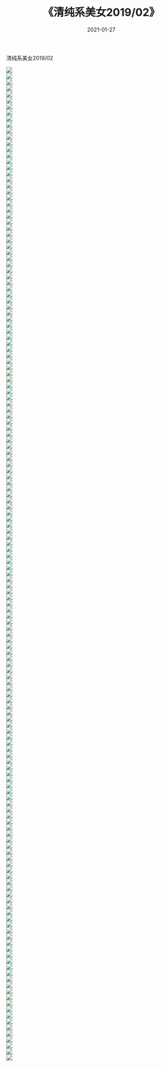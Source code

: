 ﻿---
layout: post
title:  《清纯系美女2019/02》
date:   2021-01-27
img: http://img.660000.xyz/Sharelink/清纯系美女/2019/02/000.jpg
categories: [美女, 清纯, 唯美]
---

清纯系美女2019/02

 ![](http://img.660000.xyz/Sharelink/清纯系美女/2019/02/001.jpg) <br>![](http://img.660000.xyz/Sharelink/清纯系美女/2019/02/002.jpg) <br>![](http://img.660000.xyz/Sharelink/清纯系美女/2019/02/003.jpg) <br>![](http://img.660000.xyz/Sharelink/清纯系美女/2019/02/004.jpg) <br>![](http://img.660000.xyz/Sharelink/清纯系美女/2019/02/005.jpg) <br>![](http://img.660000.xyz/Sharelink/清纯系美女/2019/02/006.jpg) <br>![](http://img.660000.xyz/Sharelink/清纯系美女/2019/02/007.jpg) <br>![](http://img.660000.xyz/Sharelink/清纯系美女/2019/02/008.jpg) <br>![](http://img.660000.xyz/Sharelink/清纯系美女/2019/02/009.jpg) <br>![](http://img.660000.xyz/Sharelink/清纯系美女/2019/02/010.jpg) <br>![](http://img.660000.xyz/Sharelink/清纯系美女/2019/02/011.jpg) <br>![](http://img.660000.xyz/Sharelink/清纯系美女/2019/02/012.jpg) <br>![](http://img.660000.xyz/Sharelink/清纯系美女/2019/02/013.jpg) <br>![](http://img.660000.xyz/Sharelink/清纯系美女/2019/02/014.jpg) <br>![](http://img.660000.xyz/Sharelink/清纯系美女/2019/02/015.jpg) <br>![](http://img.660000.xyz/Sharelink/清纯系美女/2019/02/016.jpg) <br>![](http://img.660000.xyz/Sharelink/清纯系美女/2019/02/017.jpg) <br>![](http://img.660000.xyz/Sharelink/清纯系美女/2019/02/018.jpg) <br>![](http://img.660000.xyz/Sharelink/清纯系美女/2019/02/019.jpg) <br>![](http://img.660000.xyz/Sharelink/清纯系美女/2019/02/020.jpg) <br>![](http://img.660000.xyz/Sharelink/清纯系美女/2019/02/021.jpg) <br>![](http://img.660000.xyz/Sharelink/清纯系美女/2019/02/022.jpg) <br>![](http://img.660000.xyz/Sharelink/清纯系美女/2019/02/023.jpg) <br>![](http://img.660000.xyz/Sharelink/清纯系美女/2019/02/024.jpg) <br>![](http://img.660000.xyz/Sharelink/清纯系美女/2019/02/025.jpg) <br>![](http://img.660000.xyz/Sharelink/清纯系美女/2019/02/026.jpg) <br>![](http://img.660000.xyz/Sharelink/清纯系美女/2019/02/027.jpg) <br>![](http://img.660000.xyz/Sharelink/清纯系美女/2019/02/028.jpg) <br>![](http://img.660000.xyz/Sharelink/清纯系美女/2019/02/029.jpg) <br>![](http://img.660000.xyz/Sharelink/清纯系美女/2019/02/030.jpg) <br>![](http://img.660000.xyz/Sharelink/清纯系美女/2019/02/031.jpg) <br>![](http://img.660000.xyz/Sharelink/清纯系美女/2019/02/032.jpg) <br>![](http://img.660000.xyz/Sharelink/清纯系美女/2019/02/033.jpg) <br>![](http://img.660000.xyz/Sharelink/清纯系美女/2019/02/034.jpg) <br>![](http://img.660000.xyz/Sharelink/清纯系美女/2019/02/035.jpg) <br>![](http://img.660000.xyz/Sharelink/清纯系美女/2019/02/036.jpg) <br>![](http://img.660000.xyz/Sharelink/清纯系美女/2019/02/037.jpg) <br>![](http://img.660000.xyz/Sharelink/清纯系美女/2019/02/038.jpg) <br>![](http://img.660000.xyz/Sharelink/清纯系美女/2019/02/039.jpg) <br>![](http://img.660000.xyz/Sharelink/清纯系美女/2019/02/040.jpg) <br>![](http://img.660000.xyz/Sharelink/清纯系美女/2019/02/041.jpg) <br>![](http://img.660000.xyz/Sharelink/清纯系美女/2019/02/042.jpg) <br>![](http://img.660000.xyz/Sharelink/清纯系美女/2019/02/043.jpg) <br>![](http://img.660000.xyz/Sharelink/清纯系美女/2019/02/044.jpg) <br>![](http://img.660000.xyz/Sharelink/清纯系美女/2019/02/045.jpg) <br>![](http://img.660000.xyz/Sharelink/清纯系美女/2019/02/046.jpg) <br>![](http://img.660000.xyz/Sharelink/清纯系美女/2019/02/047.jpg) <br>![](http://img.660000.xyz/Sharelink/清纯系美女/2019/02/048.jpg) <br>![](http://img.660000.xyz/Sharelink/清纯系美女/2019/02/049.jpg) <br>![](http://img.660000.xyz/Sharelink/清纯系美女/2019/02/050.jpg) <br>![](http://img.660000.xyz/Sharelink/清纯系美女/2019/02/051.jpg) <br>![](http://img.660000.xyz/Sharelink/清纯系美女/2019/02/052.jpg) <br>![](http://img.660000.xyz/Sharelink/清纯系美女/2019/02/053.jpg) <br>![](http://img.660000.xyz/Sharelink/清纯系美女/2019/02/054.jpg) <br>![](http://img.660000.xyz/Sharelink/清纯系美女/2019/02/055.jpg) <br>![](http://img.660000.xyz/Sharelink/清纯系美女/2019/02/056.jpg) <br>![](http://img.660000.xyz/Sharelink/清纯系美女/2019/02/057.jpg) <br>![](http://img.660000.xyz/Sharelink/清纯系美女/2019/02/058.jpg) <br>![](http://img.660000.xyz/Sharelink/清纯系美女/2019/02/059.jpg) <br>![](http://img.660000.xyz/Sharelink/清纯系美女/2019/02/060.jpg) <br>![](http://img.660000.xyz/Sharelink/清纯系美女/2019/02/061.jpg) <br>![](http://img.660000.xyz/Sharelink/清纯系美女/2019/02/062.jpg) <br>![](http://img.660000.xyz/Sharelink/清纯系美女/2019/02/063.jpg) <br>![](http://img.660000.xyz/Sharelink/清纯系美女/2019/02/064.jpg) <br>![](http://img.660000.xyz/Sharelink/清纯系美女/2019/02/065.jpg) <br>![](http://img.660000.xyz/Sharelink/清纯系美女/2019/02/066.jpg) <br>![](http://img.660000.xyz/Sharelink/清纯系美女/2019/02/067.jpg) <br>![](http://img.660000.xyz/Sharelink/清纯系美女/2019/02/068.jpg) <br>![](http://img.660000.xyz/Sharelink/清纯系美女/2019/02/069.jpg) <br>![](http://img.660000.xyz/Sharelink/清纯系美女/2019/02/070.jpg) <br>![](http://img.660000.xyz/Sharelink/清纯系美女/2019/02/071.jpg) <br>![](http://img.660000.xyz/Sharelink/清纯系美女/2019/02/072.jpg) <br>![](http://img.660000.xyz/Sharelink/清纯系美女/2019/02/073.jpg) <br>![](http://img.660000.xyz/Sharelink/清纯系美女/2019/02/074.jpg) <br>![](http://img.660000.xyz/Sharelink/清纯系美女/2019/02/075.jpg) <br>![](http://img.660000.xyz/Sharelink/清纯系美女/2019/02/076.jpg) <br>![](http://img.660000.xyz/Sharelink/清纯系美女/2019/02/077.jpg) <br>![](http://img.660000.xyz/Sharelink/清纯系美女/2019/02/078.jpg) <br>![](http://img.660000.xyz/Sharelink/清纯系美女/2019/02/079.jpg) <br>![](http://img.660000.xyz/Sharelink/清纯系美女/2019/02/080.jpg) <br>![](http://img.660000.xyz/Sharelink/清纯系美女/2019/02/081.jpg) <br>![](http://img.660000.xyz/Sharelink/清纯系美女/2019/02/082.jpg) <br>![](http://img.660000.xyz/Sharelink/清纯系美女/2019/02/083.jpg) <br>![](http://img.660000.xyz/Sharelink/清纯系美女/2019/02/084.jpg) <br>![](http://img.660000.xyz/Sharelink/清纯系美女/2019/02/085.jpg) <br>![](http://img.660000.xyz/Sharelink/清纯系美女/2019/02/086.jpg) <br>![](http://img.660000.xyz/Sharelink/清纯系美女/2019/02/087.jpg) <br>![](http://img.660000.xyz/Sharelink/清纯系美女/2019/02/088.jpg) <br>![](http://img.660000.xyz/Sharelink/清纯系美女/2019/02/089.jpg) <br>![](http://img.660000.xyz/Sharelink/清纯系美女/2019/02/090.jpg) <br>![](http://img.660000.xyz/Sharelink/清纯系美女/2019/02/091.jpg) <br>![](http://img.660000.xyz/Sharelink/清纯系美女/2019/02/092.jpg) <br>![](http://img.660000.xyz/Sharelink/清纯系美女/2019/02/093.jpg) <br>![](http://img.660000.xyz/Sharelink/清纯系美女/2019/02/094.jpg) <br>![](http://img.660000.xyz/Sharelink/清纯系美女/2019/02/095.jpg) <br>![](http://img.660000.xyz/Sharelink/清纯系美女/2019/02/096.jpg) <br>![](http://img.660000.xyz/Sharelink/清纯系美女/2019/02/097.jpg) <br>![](http://img.660000.xyz/Sharelink/清纯系美女/2019/02/098.jpg) <br>![](http://img.660000.xyz/Sharelink/清纯系美女/2019/02/099.jpg) <br>![](http://img.660000.xyz/Sharelink/清纯系美女/2019/02/100.jpg) <br>![](http://img.660000.xyz/Sharelink/清纯系美女/2019/02/101.jpg) <br>![](http://img.660000.xyz/Sharelink/清纯系美女/2019/02/102.jpg) <br>![](http://img.660000.xyz/Sharelink/清纯系美女/2019/02/103.jpg) <br>![](http://img.660000.xyz/Sharelink/清纯系美女/2019/02/104.jpg) <br>![](http://img.660000.xyz/Sharelink/清纯系美女/2019/02/105.jpg) <br>![](http://img.660000.xyz/Sharelink/清纯系美女/2019/02/106.jpg) <br>![](http://img.660000.xyz/Sharelink/清纯系美女/2019/02/107.jpg) <br>![](http://img.660000.xyz/Sharelink/清纯系美女/2019/02/108.jpg) <br>![](http://img.660000.xyz/Sharelink/清纯系美女/2019/02/109.jpg) <br>![](http://img.660000.xyz/Sharelink/清纯系美女/2019/02/110.jpg) <br>![](http://img.660000.xyz/Sharelink/清纯系美女/2019/02/111.jpg) <br>![](http://img.660000.xyz/Sharelink/清纯系美女/2019/02/112.jpg) <br>![](http://img.660000.xyz/Sharelink/清纯系美女/2019/02/113.jpg) <br>![](http://img.660000.xyz/Sharelink/清纯系美女/2019/02/114.jpg) <br>![](http://img.660000.xyz/Sharelink/清纯系美女/2019/02/115.jpg) <br>![](http://img.660000.xyz/Sharelink/清纯系美女/2019/02/116.jpg) <br>![](http://img.660000.xyz/Sharelink/清纯系美女/2019/02/117.jpg) <br>![](http://img.660000.xyz/Sharelink/清纯系美女/2019/02/118.jpg) <br>![](http://img.660000.xyz/Sharelink/清纯系美女/2019/02/119.jpg) <br>![](http://img.660000.xyz/Sharelink/清纯系美女/2019/02/120.jpg) <br>![](http://img.660000.xyz/Sharelink/清纯系美女/2019/02/121.jpg) <br>![](http://img.660000.xyz/Sharelink/清纯系美女/2019/02/122.jpg) <br>![](http://img.660000.xyz/Sharelink/清纯系美女/2019/02/123.jpg) <br>![](http://img.660000.xyz/Sharelink/清纯系美女/2019/02/124.jpg) <br>![](http://img.660000.xyz/Sharelink/清纯系美女/2019/02/125.jpg) <br>![](http://img.660000.xyz/Sharelink/清纯系美女/2019/02/126.jpg) <br>![](http://img.660000.xyz/Sharelink/清纯系美女/2019/02/127.jpg) <br>![](http://img.660000.xyz/Sharelink/清纯系美女/2019/02/128.jpg) <br>![](http://img.660000.xyz/Sharelink/清纯系美女/2019/02/129.jpg) <br>![](http://img.660000.xyz/Sharelink/清纯系美女/2019/02/130.jpg) <br>![](http://img.660000.xyz/Sharelink/清纯系美女/2019/02/131.jpg) <br>![](http://img.660000.xyz/Sharelink/清纯系美女/2019/02/132.jpg) <br>![](http://img.660000.xyz/Sharelink/清纯系美女/2019/02/133.jpg) <br>![](http://img.660000.xyz/Sharelink/清纯系美女/2019/02/134.jpg) <br>![](http://img.660000.xyz/Sharelink/清纯系美女/2019/02/135.jpg) <br>![](http://img.660000.xyz/Sharelink/清纯系美女/2019/02/136.jpg) <br>![](http://img.660000.xyz/Sharelink/清纯系美女/2019/02/137.jpg) <br>![](http://img.660000.xyz/Sharelink/清纯系美女/2019/02/138.jpg) <br>![](http://img.660000.xyz/Sharelink/清纯系美女/2019/02/139.jpg) <br>![](http://img.660000.xyz/Sharelink/清纯系美女/2019/02/140.jpg) <br>![](http://img.660000.xyz/Sharelink/清纯系美女/2019/02/141.jpg) <br>![](http://img.660000.xyz/Sharelink/清纯系美女/2019/02/142.jpg) <br>![](http://img.660000.xyz/Sharelink/清纯系美女/2019/02/143.jpg) <br>![](http://img.660000.xyz/Sharelink/清纯系美女/2019/02/144.jpg) <br>![](http://img.660000.xyz/Sharelink/清纯系美女/2019/02/145.jpg) <br>![](http://img.660000.xyz/Sharelink/清纯系美女/2019/02/146.jpg) <br>![](http://img.660000.xyz/Sharelink/清纯系美女/2019/02/147.jpg) <br>![](http://img.660000.xyz/Sharelink/清纯系美女/2019/02/148.jpg) <br>![](http://img.660000.xyz/Sharelink/清纯系美女/2019/02/149.jpg) <br>![](http://img.660000.xyz/Sharelink/清纯系美女/2019/02/150.jpg) <br>![](http://img.660000.xyz/Sharelink/清纯系美女/2019/02/151.jpg) <br>![](http://img.660000.xyz/Sharelink/清纯系美女/2019/02/152.jpg) <br>![](http://img.660000.xyz/Sharelink/清纯系美女/2019/02/153.jpg) <br>![](http://img.660000.xyz/Sharelink/清纯系美女/2019/02/154.jpg) <br>![](http://img.660000.xyz/Sharelink/清纯系美女/2019/02/155.jpg) <br>![](http://img.660000.xyz/Sharelink/清纯系美女/2019/02/156.jpg) <br>![](http://img.660000.xyz/Sharelink/清纯系美女/2019/02/157.jpg) <br>![](http://img.660000.xyz/Sharelink/清纯系美女/2019/02/158.jpg) <br>![](http://img.660000.xyz/Sharelink/清纯系美女/2019/02/159.jpg) <br>![](http://img.660000.xyz/Sharelink/清纯系美女/2019/02/160.jpg) <br>![](http://img.660000.xyz/Sharelink/清纯系美女/2019/02/161.jpg) <br>![](http://img.660000.xyz/Sharelink/清纯系美女/2019/02/162.jpg) <br>![](http://img.660000.xyz/Sharelink/清纯系美女/2019/02/163.jpg) <br>![](http://img.660000.xyz/Sharelink/清纯系美女/2019/02/164.jpg) <br>